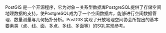 
PostGIS 是一个开源程序，它为对象－关系型数据库PostgreSQL提供了存储空间地理数据的支持，使PostgreSQL成为了一个空间数据库，能够进行空间数据管理、数量测量与几何拓扑分析。PostGIS 实现了开放地理空间协会所提出的基本要素类（点、线、面、多点、多线、多面等）的SQL实现参考。